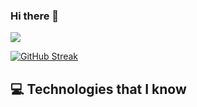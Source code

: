 ### Hi there 👋
<a href="https://www.facebook.com/mirhussainmurtaza/">
<img src="https://i.ibb.co/kB8tCZQ/cool-background-1.png" />
</a>

[![GitHub Streak](https://github-readme-streak-stats.herokuapp.com?user=siraj3838&theme=whatsapp-dark2&date_format=j%20M%5B%20Y%5D&card_width=850)](https://git.io/streak-stats)
## :computer: Technologies that I know

